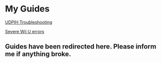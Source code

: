 # My Guides


[UDPIH Troubleshooting](/docs/guides/UDPIHTroubleshooting/docs/home.md)

[Severe Wii U errors](/docs/guides/wiiuerrorinfo/docs/home.md)

## Guides have been redirected here. Please inform me if anything broke.
